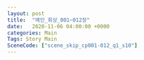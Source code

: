 ```yaml
---
layout: post
title:  "메인_회상_001~012장"
date:   2020-11-06 04:00:00 +0000
categories: Main
Tags: Story Main
SceneCode: ["scene_skip_cp001-012_q1_s10"]
---
```

